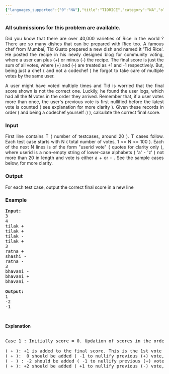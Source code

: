```yaml
---
{"languages_supported":{"0":"NA"},"title":"TIDRICE","category":"NA","old_version":true,"problem_code":"TIDRICE","tags":{"0":"NA"},"layout":"problem"}
---
```


<h3> All submissions for this problem are available. </h3><p align="justify">
Did you know that there are over 40,000 varieties of Rice in the world ? There are so many dishes that can be prepared with Rice too. A famous chef from Mumbai, Tid Gusto prepared a new dish and named it 'Tid Rice'. He posted the recipe in his newly designed blog for community voting, where a user can plus (+) or minus (-) the recipe. The final score is just the sum of all votes, where (+) and (-) are treated as +1 and -1 respectively. But, being just a chef ( and not a codechef ) he forgot to take care of multiple votes by the same user.</p>
<p align="justify">
A user might have voted multiple times and Tid is worried that the final score shown is not the correct one. Luckily, he found the user logs, which had all the <b>N</b> votes in the order they arrived.  Remember that, if a user votes more than once, the user's previous vote is first nullified before the latest vote is counted ( see explanation for more clarity ). Given these records in order ( and being a codechef yourself :) ), calculate the correct final score.
</p>
<h3>Input</h3>
<p align="justify">First line contains T ( number of testcases, around 20 ). T cases follow. Each test case starts with N ( total number of votes, 1 &lt;= N &lt;= 100 ). Each of the next N lines is of the form "userid vote" ( quotes for clarity only ), where userid is a non-empty string of lower-case alphabets ( 'a' - 'z' ) not more than 20 in length and vote is either a + or - . See the sample cases below, for more clarity.

<h3>Output</h3>
</p><p align="justify">For each test case, output the correct final score in a new line

<h3>Example</h3>

<pre>
<b>Input:</b>
3
4
tilak +
tilak +
tilak -
tilak +
3
ratna +
shashi -
ratna -
3
bhavani -
bhavani +
bhavani -

<b>Output:</b>
1
-2
-1
</pre><br />
<b>Explanation</b><br /><br />
<pre>Case 1 : Initially score = 0. Updation of scores in the order of user tilak's votes is as follows,<br />
( + ): +1 is added to the final score. This is the 1st vote by this user, so no previous vote to nullify. score = 1
( + ):  0 should be added ( -1 to nullify previous (+) vote, +1 to count the current (+) vote ). score = 1
( - ) : -2 should be added ( -1 to nullify previous (+) vote, -1 to count the current (-) vote ). score = -1
( + ): +2 should be added ( +1 to nullify previous (-) vote, +1 to count the current (+) vote ). score = 1<br />
</pre></p>    